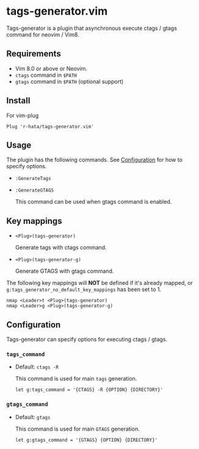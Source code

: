 # tags-generator.vim
Tags-generator is a plugin that asynchronous execute ctags / gtags command for neovim / Vim8.

## Requirements
- Vim 8.0 or above or Neovim.
- `ctags` command in `$PATH`
- `gtags` command in `$PATH` (optional support)

## Install
For vim-plug

```viml
Plug 'r-hata/tags-generator.vim'
```

## Usage
The plugin has the following commands.
See [Configuration](#configuration) for how to specify options.

- `:GenerateTags`
- `:GenerateGTAGS`

    This command can be used when gtags command is enabled.

## Key mappings
- `<Plug>(tags-generator)`

    Generate tags with ctags command.
- `<Plug>(tags-generator-g)`

    Generate GTAGS with gtags command.


The following key mappings will **NOT** be defined if it's already mapped,
or `g:tags_generator_no_default_key_mappings` has been set to 1.

```viml
nmap <Leader>t <Plug>(tags-generator)
nmap <Leader>g <Plug>(tags-generator-g)
```

## Configuration
Tags-generator can specify options for executing ctags / gtags.

### `tags_command`
- Default: `ctags -R`

    This command is used for main `tags` generation.

    ```viml
    let g:tags_command = '{CTAGS} -R {OPTION} {DIRECTORY}'
    ```

### `gtags_command`
- Default: `gtags`

    This command is used for main `GTAGS` generation.

    ```viml
    let g:gtags_command = '{GTAGS} {OPTION} {DIRECTORY}'
    ```
